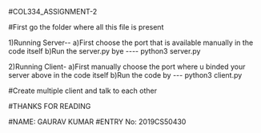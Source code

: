 #COL334_ASSIGNMENT-2

#First go the folder where all this file is present

1)Running Server--
	a)First choose the port that is available manually in the code itself
	b)Run the server.py bye ---- python3 server.py
	
2)Running Client-
	a)First manually choose the port where u binded your server above in the code itself
	b)Run the code by --- python3 client.py

#Create multiple client and talk to each other 

#THANKS FOR READING

#NAME: GAURAV KUMAR
#ENTRY No: 2019CS50430

